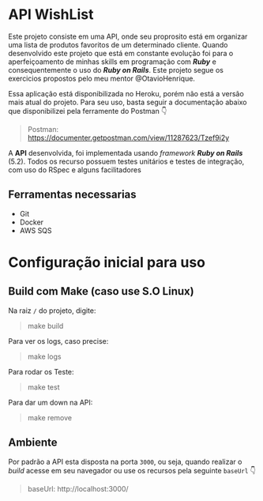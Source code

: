 # API WishList

Este projeto consiste em uma API, onde seu proprosito está em organizar uma lista de produtos favoritos de um determinado cliente. Quando desenvolvido este projeto que está em constante evolução foi para o aperfeiçoamento de minhas skills em programação com **_Ruby_** e consequentemente o uso do **_Ruby on Rails_**. Este projeto segue os exercicios propostos pelo meu mentor @OtavioHenrique.  

Essa aplicação está disponibilizada no Heroku, porém não está a versão mais atual do projeto. Para seu uso, basta seguir a documentação abaixo que disponibilizei pela ferramente do Postman :point_down:
> Postman: https://documenter.getpostman.com/view/11287623/Tzef9i2y  

A **API** desenvolvida, foi implementada usando _framework_ **_Ruby on Rails_** (5.2). Todos os recurso possuem testes unitários e testes de integração, com uso do RSpec e alguns facilitadores

## Ferramentas necessarias

* Git
* Docker
* AWS SQS

# Configuração inicial para uso

## Build com Make (caso use S.O Linux)

Na raiz `/` do projeto, digite:
> make build

Para ver os logs, caso precise:
> make logs

Para rodar os Teste:
> make test

Para dar um down na API:
> make remove

## Ambiente

Por padrão a API esta disposta na porta `3000`, ou seja, quando realizar o _build_ acesse em seu navegador ou use os recursos pela seguinte `baseUrl` :point_down:
> baseUrl: http://localhost:3000/